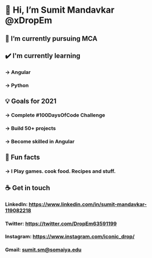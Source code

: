 # 👋 Hi, I’m Sumit Mandavkar @xDropEm


## 🌱 I’m currently pursuing MCA


## ✔️ I'm currently learning

###  -> Angular

###  -> Python


## 💡 Goals for 2021

###  -> Complete #100DaysOfCode Challenge

###  -> Build 50+ projects

###  -> Become skilled in Angular

## 🌴 Fun facts

###  -> I Play games. cook food. Recipes and stuff.


## ☕ Get in touch

### LinkedIn: https://www.linkedin.com/in/sumit-mandavkar-119082218

### Twitter: https://twitter.com/DropEm63591199

### Instagram: https://www.instagram.com/iconic_drop/

### Gmail: sumit.sm@somaiya.edu

<!---
Drop-Em/Drop-Em is a ✨ special ✨ repository because its `README.md` (this file) appears on your GitHub profile.
You can click the Preview link to take a look at your changes.
--->
